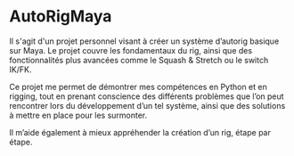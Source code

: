 # AutoRigMaya
Il s'agit d'un projet personnel visant à créer un système d’autorig basique sur Maya. Le projet couvre les fondamentaux du rig, ainsi que des fonctionnalités plus avancées comme le Squash & Stretch ou le switch IK/FK.

Ce projet me permet de démontrer mes compétences en Python et en rigging, tout en prenant conscience des différents problèmes que l’on peut rencontrer lors du développement d’un tel système, ainsi que des solutions à mettre en place pour les surmonter.

Il m’aide également à mieux appréhender la création d’un rig, étape par étape.
